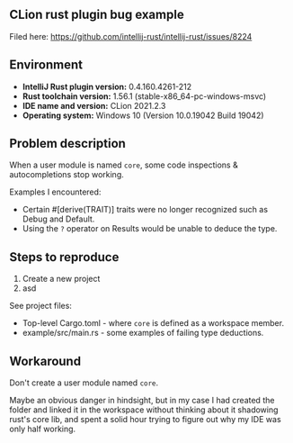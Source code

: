 ## CLion rust plugin bug example

Filed here:
https://github.com/intellij-rust/intellij-rust/issues/8224

## Environment

* **IntelliJ Rust plugin version:** 0.4.160.4261-212
* **Rust toolchain version:** 1.56.1 (stable-x86_64-pc-windows-msvc)
* **IDE name and version:** CLion 2021.2.3
* **Operating system:** Windows 10 (Version 10.0.19042 Build 19042)

## Problem description

When a user module is named `core`, some code inspections & autocompletions stop working.

Examples I encountered:
- Certain #[derive(TRAIT)] traits were no longer recognized such as Debug and Default.
- Using the `?` operator on Results would be unable to deduce the type.

## Steps to reproduce

1. Create a new project
2. asd

See project files:
- Top-level Cargo.toml - where `core` is defined as a workspace member.
- example/src/main.rs - some examples of failing type deductions.

## Workaround

Don't create a user module named `core`.

Maybe an obvious danger in hindsight, but in my case I had created the folder and linked it in the workspace without thinking about it shadowing rust's core lib, and spent a solid hour trying to figure out why my IDE was only half working.

